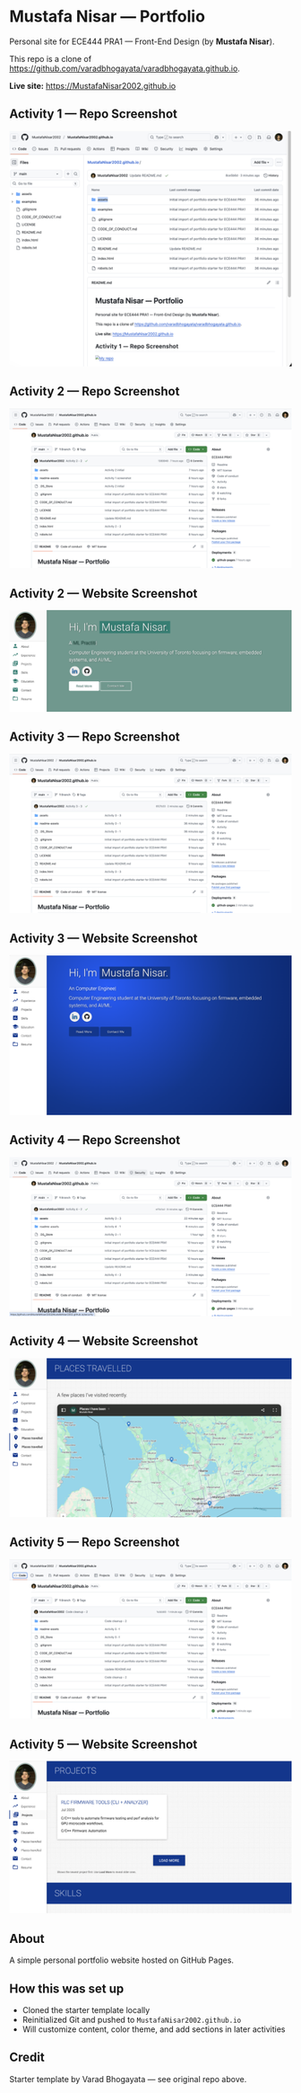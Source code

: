 # Mustafa Nisar — Portfolio

Personal site for ECE444 PRA1 — Front-End Design (by **Mustafa Nisar**).

This repo is a clone of https://github.com/varadbhogayata/varadbhogayata.github.io.

**Live site:** https://MustafaNisar2002.github.io

## Activity 1 — Repo Screenshot
![My repo](readme-assets/activity1-repo.png)

## Activity 2 — Repo Screenshot
![My repo](readme-assets/activity2-repo.png)

## Activity 2 — Website Screenshot
![My repo](readme-assets/activity2-website.png)

## Activity 3 — Repo Screenshot
![My repo](readme-assets/activity3-repo.png)

## Activity 3 — Website Screenshot
![My repo](readme-assets/activity3-website.png)

## Activity 4 — Repo Screenshot
![My repo](readme-assets/activity4-repo.png)

## Activity 4 — Website Screenshot
![My repo](readme-assets/activity4-website.png)

## Activity 5 — Repo Screenshot
![My repo](readme-assets/activity5-repo.png)

## Activity 5 — Website Screenshot
![My repo](readme-assets/activity5-website.png)

## About
A simple personal portfolio website hosted on GitHub Pages.

## How this was set up
- Cloned the starter template locally
- Reinitialized Git and pushed to `MustafaNisar2002.github.io`
- Will customize content, color theme, and add sections in later activities

## Credit
Starter template by Varad Bhogayata — see original repo above.
